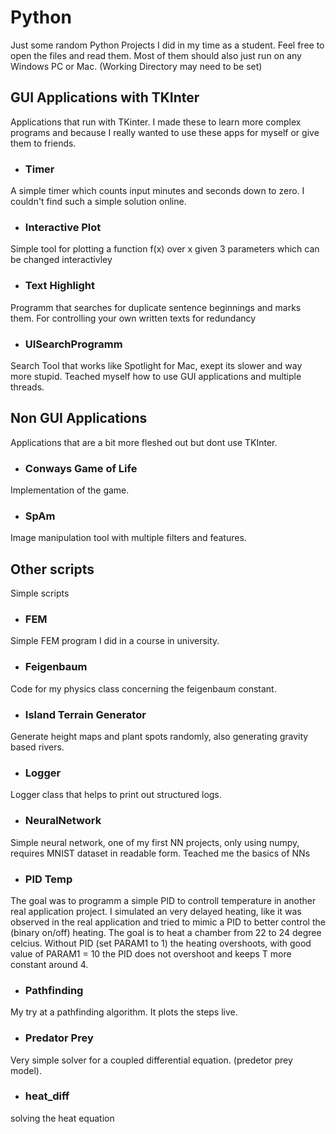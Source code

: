# Python 
Just some random Python Projects I did in my time as a student. Feel free to open the files and read them. Most of them should also just run on any Windows PC or Mac. (Working Directory may need to be set)

## GUI Applications with TKInter
Applications that run with TKinter. I made these to learn more complex programs and because I really wanted to use these apps for myself or give them to friends.
- ### Timer

A simple timer which counts input minutes and seconds down to zero. I couldn't find such a simple solution online. 

- ### Interactive Plot
Simple tool for plotting a function f(x) over x given 3 parameters which can be changed interactivley

- ### Text Highlight
Programm that searches for duplicate sentence beginnings and marks them. For controlling your own written texts for redundancy

- ### UISearchProgramm
Search Tool that works like Spotlight for Mac, exept its slower and way more stupid.
Teached myself how to use GUI applications and multiple threads.

## Non GUI Applications
Applications that are a bit more fleshed out but dont use TKInter.
- ### Conways Game of Life
Implementation of the game.

- ### SpAm
Image manipulation tool with multiple filters and features.



## Other scripts
Simple scripts
- ### FEM
Simple FEM program I did in a course in university.

- ### Feigenbaum
Code for my physics class concerning the feigenbaum constant.

- ### Island Terrain Generator
Generate height maps and plant spots randomly, also generating gravity based rivers.

- ### Logger 
Logger class that helps to print out structured logs.

- ### NeuralNetwork
Simple neural network, one of my first NN projects, only using numpy, requires MNIST dataset in readable form. Teached me the basics of NNs

- ### PID Temp
The goal was to programm a simple PID to controll temperature in another real application project.
I simulated an very delayed heating, like it was observed in the real application and tried to mimic a PID
to better control the (binary on/off) heating. The goal is to heat a chamber from 22 to 24 degree celcius.
Without PID (set PARAM1 to 1) the heating overshoots, with good value of PARAM1 = 10 the PID does not overshoot and keeps T more constant around 4.

- ### Pathfinding
My try at a pathfinding algorithm. It plots the steps live.

- ### Predator Prey
Very simple solver for a coupled differential equation. (predetor prey model).

- ### heat_diff
solving the heat equation



